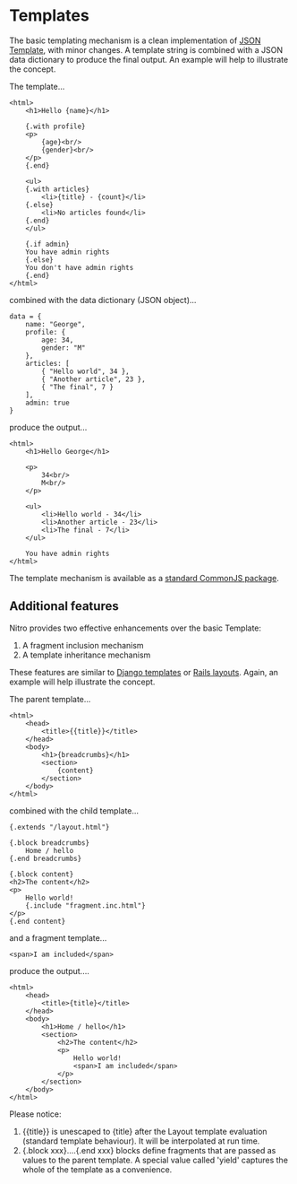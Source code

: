 Templates
=========

The basic templating mechanism is a clean implementation of [JSON Template](http://json-template.googlecode.com/svn/trunk/doc), with minor changes. A template string is combined with a JSON data dictionary to produce the final output. An example will help to illustrate the concept.

The template...

    <html>
        <h1>Hello {name}</h1>

        {.with profile}
        <p>
            {age}<br/>
            {gender}<br/>
        </p>
        {.end}

        <ul>
        {.with articles}
            <li>{title} - {count}</li>
        {.else}
            <li>No articles found</li>    
        {.end}
        </ul>
        
        {.if admin}
        You have admin rights
        {.else}
        You don't have admin rights
        {.end}
    </html>

combined with the data dictionary (JSON object)...

    data = {
        name: "George",
        profile: {
            age: 34,
            gender: "M"
        },
        articles: [
            { "Hello world", 34 },
            { "Another article", 23 },
            { "The final", 7 }
        ],
        admin: true
    }

produce the output...

    <html>
        <h1>Hello George</h1>

        <p>
            34<br/>
            M<br/>
        </p>

        <ul>
            <li>Hello world - 34</li>
            <li>Another article - 23</li>
            <li>The final - 7</li>
        </ul>

        You have admin rights
    </html> 

The template mechanism is available as a [standard CommonJS package](http://github.com/gmosx/template/tree/master).

Additional features
-------------------

Nitro provides two effective enhancements over the basic Template:

1. A fragment inclusion mechanism
2. A template inheritance mechanism

These features are similar to [Django templates](http://docs.djangoproject.com/en/dev/topics/templates/) or [Rails layouts](http://guides.rubyonrails.org/layouts_and_rendering.html). Again, an example will help illustrate the concept.

The parent template...

    <html>
        <head>
            <title>{{title}}</title>
        </head>
        <body>
            <h1>{breadcrumbs}</h1>
            <section>
                {content}
            </section>
        </body>
    </html>

combined with the child template...

    {.extends "/layout.html"}

    {.block breadcrumbs}
        Home / hello
    {.end breadcrumbs}

    {.block content}
    <h2>The content</h2>
    <p>
        Hello world!
        {.include "fragment.inc.html"}
    </p>
    {.end content}

and a fragment template...

    <span>I am included</span>

produce the output....

    <html>
        <head>
            <title>{title}</title>
        </head>
        <body>
            <h1>Home / hello</h1>
            <section>
                <h2>The content</h2>
                <p>
                    Hello world!
                    <span>I am included</span>
                </p>
            </section>
        </body>
    </html>

Please notice:

1. {{title}} is unescaped to {title} after the Layout template evaluation (standard template behaviour). It will be interpolated at run time.
2. {.block xxx}....{.end xxx} blocks define fragments that are passed as values to the parent template. A special value called 'yield' captures the whole of the template as a convenience.

